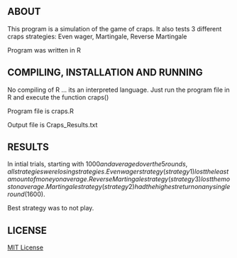 ﻿## ABOUT
This program is a simulation of the game of craps. 
It also tests 3 different craps strategies: 
Even wager, Martingale, Reverse Martingale 

Program was written in R

## COMPILING, INSTALLATION AND RUNNING
No compiling of R … its an interpreted language. Just run the program file in R and execute the function craps()

Program file is craps.R

Output file is Craps_Results.txt

## RESULTS 
In intial trials, starting with $1000 and averaged over the 5 rounds, all strategies were losing strategies. Even wager strategy (strategy 1) lost the least amount of money on average. Reverse Martingale strategy (strategy 3) lost the most on average. Martingale strategy (strategy 2) had the highest return on any single round ($1600).

Best strategy was to not play.

## LICENSE 
[MIT License](https://github.com/shoeloh/craps/blob/master/LICENSE)

